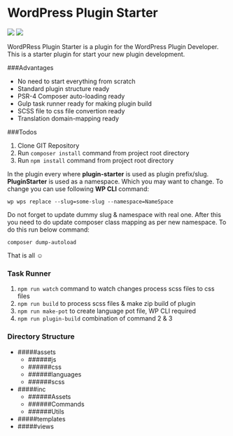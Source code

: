 # WordPress Plugin Starter
![](https://img.shields.io/badge/Required-PHP%20%3E%3D7.1-blue) ![](https://img.shields.io/badge/Tested%20up%20to-WordPress%206.1-brightgreen)

WordPRess Plugin Starter is a plugin for the WordPress Plugin Developer. This is a  starter plugin for start your new plugin development.

###Advantages
- No need to start everything from scratch
- Standard plugin structure ready
- PSR-4 Composer auto-loading ready
- Gulp task runner ready for making plugin build
- SCSS file to css file convertion ready
- Translation domain-mapping ready

###Todos
1. Clone GIT Repository
2. Run `composer install` command from project root directory
3. Run `npm install` command from project root directory

In the plugin every where **plugin-starter** is used as plugin prefix/slug. **PluginStarter** is used as a namespace. Which you may want to change. To change you can use following **WP CLI** command:

`wp wps replace --slug=some-slug --namespace=NameSpace`

Do not forget to update dummy slug & namespace with real one. After this you need to do update composer class mapping as per new namespace. To do this run below command:

`composer dump-autoload`

That is all :relaxed:

### Task Runner
1. `npm run watch` command to watch changes process scss files to css files
2. `npm run build` to process scss files & make zip build of plugin
3. `npm run make-pot` to create language pot file, WP CLI required
4. `npm run plugin-build` combination of command 2 & 3

### Directory Structure
- #####assets
	- ######js
	- ######css
	- ######languages
	- ######scss
- #####inc
	- ######Assets
	- ######Commands
	- ######Utils
- #####templates
- #####views